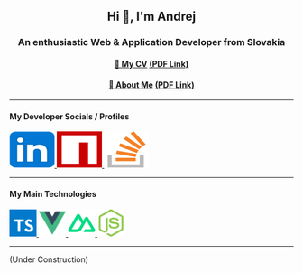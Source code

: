 <h2 align="center">Hi 👋, I'm Andrej</h2>
<h3 align="center">An enthusiastic Web & Application Developer from Slovakia</h3>
<h4 align="center">
	<a href="https://github.com/Salmon42/Salmon42/blob/master/cv/hucko_andrej_cv.pdf">📃 My CV</a>
	<a href="https://docs.google.com/viewer?url=https://raw.githubusercontent.com/Salmon42/Salmon42/refs/heads/master/cv/hucko_andrej_cv.pdf">(PDF Link)</a>
</h4>
<h4 align="center">
	<a href="https://github.com/Salmon42/Salmon42/blob/master/cv/hucko_andrej_letter.pdf">📧 About Me</a>
	<a href="https://docs.google.com/viewer?url=https://raw.githubusercontent.com/Salmon42/Salmon42/refs/heads/master/cv/hucko_andrej_letter.pdf">(PDF Link)</a>
</h4>

---


<h4>My Developer Socials / Profiles</h4>
<p>
	<a href="https://www.linkedin.com/in/andrejhucko/" target="_blank" rel="noreferrer">
		<img src="./.metadata/linkedin.svg"
			alt="LinkedIn" width="80px" height="64px"
		/>
	</a>
	<a href="https://www.npmjs.com/settings/salmon42/packages" target="_blank" rel="noreferrer">
		<img src="./.metadata/npm.svg"
			alt="npm.js" width="80px" height="64px"
		/>
	</a>
	<a href="https://stackoverflow.com/users/13094092" target="_blank" rel="noreferrer">
		<img src="./.metadata/stackoverflow.svg" 
			alt="StackOverflow" width="80px" height="64px"
		/>
	</a>
</p>

---

<h4>My Main Technologies</h4>
<p align="left">
<a href="#">
	<img width="48" height="48" alt="TypeScript" 
		src="./.metadata/typescript.svg" />
</a>
<a href="#">
	<img width="48" height="48" alt="Vue.js"
		src="./.metadata/vuejs.svg" />
</a>
<a href="#">
	<img width="48" height="48" alt="Nuxt.js"
		src="./.metadata/nuxtjs.svg" />
</a>
<a href="#">
	<img width="48" height="48" alt="NodeJS"
		src="./.metadata/nodejs.svg" />
</a>
</p>

---

(Under Construction)